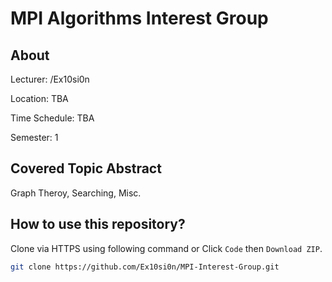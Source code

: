 # MPI Algorithms Interest Group

## About

Lecturer: /Ex10si0n

Location: TBA

Time Schedule: TBA

Semester: 1

## Covered Topic Abstract

Graph Theroy, Searching, Misc.

## How to use this repository?

Clone via HTTPS using following command or Click `Code` then `Download ZIP`.

```bash
git clone https://github.com/Ex10si0n/MPI-Interest-Group.git
```
